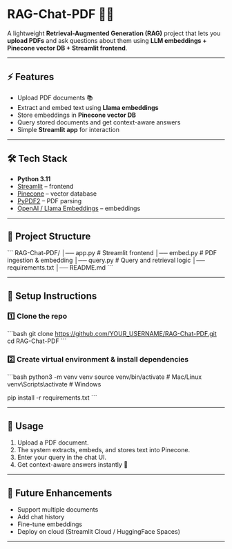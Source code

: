 # RAG-Chat-PDF 📄💬

A lightweight **Retrieval-Augmented Generation (RAG)** project that lets you **upload PDFs** and ask questions about them using **LLM embeddings + Pinecone vector DB + Streamlit frontend**.

---

## ⚡ Features
- Upload PDF documents 📚
- Extract and embed text using **Llama embeddings**
- Store embeddings in **Pinecone vector DB**
- Query stored documents and get context-aware answers
- Simple **Streamlit app** for interaction

---

## 🛠️ Tech Stack
- **Python 3.11**
- [Streamlit](https://streamlit.io/) – frontend
- [Pinecone](https://www.pinecone.io/) – vector database
- [PyPDF2](https://pypi.org/project/PyPDF2/) – PDF parsing
- [OpenAI / Llama Embeddings](https://platform.openai.com/) – embeddings

---

## 📂 Project Structure
\`\`\`
RAG-Chat-PDF/
│── app.py          # Streamlit frontend
│── embed.py        # PDF ingestion & embedding
│── query.py        # Query and retrieval logic
│── requirements.txt
│── README.md
\`\`\`

---

## 🚀 Setup Instructions

### 1️⃣ Clone the repo
\`\`\`bash
git clone https://github.com/YOUR_USERNAME/RAG-Chat-PDF.git
cd RAG-Chat-PDF
\`\`\`

### 2️⃣ Create virtual environment & install dependencies
\`\`\`bash
python3 -m venv venv
source venv/bin/activate   # Mac/Linux
venv\\Scripts\\activate    # Windows

pip install -r requirements.txt
\`\`\`

---

## 📌 Usage
1. Upload a PDF document.
2. The system extracts, embeds, and stores text into Pinecone.
3. Enter your query in the chat UI.
4. Get context-aware answers instantly 🎯

---

## 🌟 Future Enhancements
- Support multiple documents
- Add chat history
- Fine-tune embeddings
- Deploy on cloud (Streamlit Cloud / HuggingFace Spaces)

---

